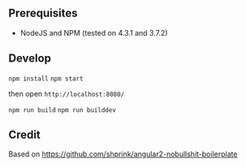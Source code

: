 
## Prerequisites

* NodeJS and NPM (tested on 4.3.1 and 3.7.2)

## Develop

`npm install`
`npm start`

then open `http://localhost:8080/`

`npm run build`
`npm run builddev`

## Credit

Based on https://github.com/shprink/angular2-nobullshit-boilerplate
